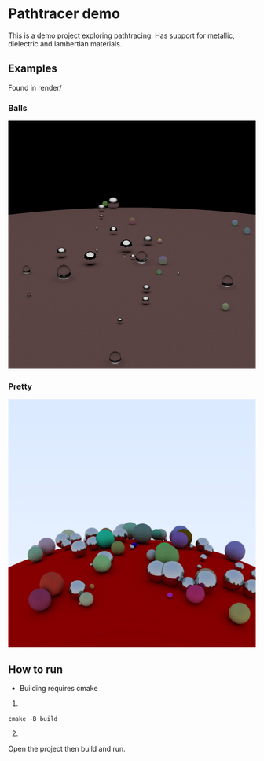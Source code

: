 # Pathtracer demo

This is a demo project exploring pathtracing. Has support for metallic, dielectric and lambertian materials.

## Examples

Found in render/

### Balls
![Balls](render/balls.png)

### Pretty
![Pretty](render/pretty.png)

## How to run

- Building requires cmake

1.
```
cmake -B build
```

2.
Open the project then build and run.

